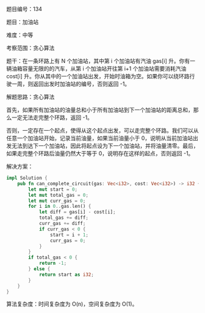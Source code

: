 题目编号：134

题目：加油站

难度：中等

考察范围：贪心算法

题干：在一条环路上有 N 个加油站，其中第 i 个加油站有汽油 gas[i] 升。你有一辆油箱容量无限的的汽车，从第 i 个加油站开往第 i+1 个加油站需要消耗汽油 cost[i] 升。你从其中的一个加油站出发，开始时油箱为空。如果你可以绕环路行驶一周，则返回出发时加油站的编号，否则返回 -1。

解题思路：贪心算法

首先，如果所有加油站的油量总和小于所有加油站到下一个加油站的距离总和，那么一定无法走完整个环路，返回 -1。

否则，一定存在一个起点，使得从这个起点出发，可以走完整个环路。我们可以从任意一个加油站开始，记录当前油量，如果当前油量小于 0，说明从当前加油站出发无法到达下一个加油站，因此将起点设为下一个加油站，并将油量清零。最后，如果走完整个环路后油量仍然大于等于 0，说明存在这样的起点，否则返回 -1。

解决方案：

```rust
impl Solution {
    pub fn can_complete_circuit(gas: Vec<i32>, cost: Vec<i32>) -> i32 {
        let mut start = 0;
        let mut total_gas = 0;
        let mut curr_gas = 0;
        for i in 0..gas.len() {
            let diff = gas[i] - cost[i];
            total_gas += diff;
            curr_gas += diff;
            if curr_gas < 0 {
                start = i + 1;
                curr_gas = 0;
            }
        }
        if total_gas < 0 {
            return -1;
        } else {
            return start as i32;
        }
    }
}
```

算法复杂度：时间复杂度为 O(n)，空间复杂度为 O(1)。